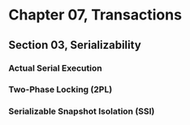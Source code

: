 # Chapter 07, Transactions
## Section 03, Serializability

### Actual Serial Execution

### Two-Phase Locking (2PL)

### Serializable Snapshot Isolation (SSI)